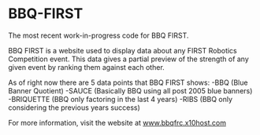 # BBQ-FIRST
The most recent work-in-progress code for BBQ FIRST.

BBQ FIRST is a website used to display data about any FIRST Robotics Competition event. This data gives a partial preview of the strength of any given event by ranking them against each other.

As of right now there are 5 data points that BBQ FIRST shows:
-BBQ (Blue Banner Quotient)
-SAUCE (Basically BBQ using all post 2005 blue banners)
-BRIQUETTE (BBQ only factoring in the last 4 years)
-RIBS (BBQ only considering the previous years success)

For more information, visit the website at www.bbqfrc.x10host.com
